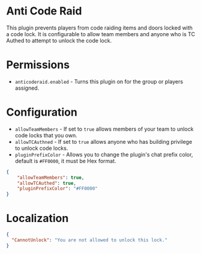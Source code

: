 # Anti Code Raid
This plugin prevents players from code raiding items and doors locked with a code lock.  It is configurable to allow team members and anyone who is TC Authed to attempt to unlock the code lock.

# Permissions
* `anticoderaid.enabled` - Turns this plugin on for the group or players assigned.

# Configuration
* `allowTeamMembers` - If set to `true` allows members of your team to unlock code locks that you own.
* `allowTCAuthned` - If set to `true` allows anyone who has building privilege to unlock code locks.
* `pluginPrefixColor` - Allows you to change the plugin's chat prefix color, default is `#FF0000`, it must be Hex format.

```json
{
    "allowTeamMembers": true,  
    "allowTCAuthed": true,
    "pluginPrefixColor": "#FF0000"
}
```

# Localization
```json
{
  "CannotUnlock": "You are not allowed to unlock this lock."
}
```
